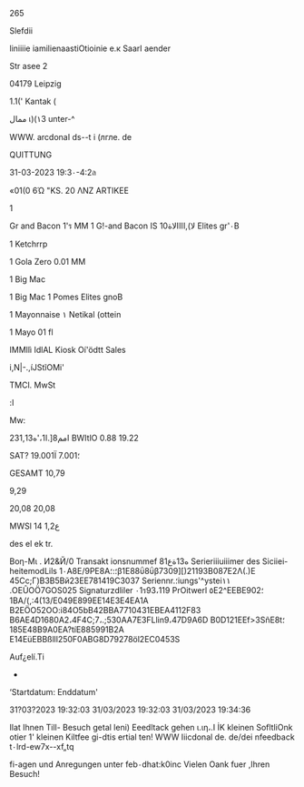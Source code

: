 265

Slefdii

liniiiie iamilienaastiOtioinie e.к
Saarا aender

Str asee 2

04179 Leipzig

1.1(' Kantak (

ممال เ)(١3 unter-^

WWW. arcdonaا ds--t i (лгле. de

QUITTUNG

31-03-2023 19:3٠-4:2ล

«01(0 6Ώ "KS. 20
ΛΝΖ ARTIKEE

1

Gr and Bacon 1'ร MM
1 G!-and Bacon IS
10لا),اااالاة Elites gr'٠B

1 Ketchrrp

1 Gola Zero 0.01
MM

1 Big Mac

1 Big Mac
1 Pomes Elites gnoB

1 Mayonnaise
١ Netikal (ottein

1 Mayo 01 fl

IMMllì IdlAL
Kiosk Oí'ödtt Sales

i,N|-.,íJStĩOMi'

TMCl. MwSt

:ا

Mw:

231,امم8[.ا1،'ه13
BWItlO
0.88
19.22

SAT?
19.001Ϊ
7.001؛

GESAMT
10,79

9,29

20,08
20,08

MWSl
14
1,2ع

des el ek tr.

Βοη-Μι .
И2&Й/0
Transakt ionsnummef
ه13ةع81
Serieriiiuiiimer des Siciiei-heitemodLils
1٠Α8Ε/9ΡΕ8Α؛:؛β1Ε88ΰ8ΰβ7309][)21193Β087Ε2Λ(.)Ε
45Сс;Г)ВЗВ5Вй23ЕЕ781419С3037
Seriennr.؛iungs'^ystei١١
.OEÛOÖ7GOS025
Signaturzdliler
٠1ร93،119
PrOitwerl
٥Ε2^ΕΕΒΕ902؛1ΒΑ/(,:4(13/Ε049Ε899ΕΕ14Ε3Ε4ΕΑ1Α
B2EÖO52OO:i84O5bB42BBA7710431EBEA4112F83
B6AE4D1680A2،4F4C;7،.;530AA7E3FLlin9،47D9A6D
B0D121EEf>3SñE8t؛185E48B9A0EA?tíE885991B2A
E14EüEBBßlll250F0ABG8D79278öl2EC0453S

Auf¿elí.Ti

-

‘Startdatum:
Enddatum'

31?03?2023 19:32:03
31/03/2023 19:32:03
31/03/2023 19:34:36

Ilat Ihnen Till- Besuch getal leni)
Eeedltack gehen ι.ιη،.Ι İK kleinen SofltliOnk
otier 1' kleinen Kiltfee gi-dtis ertial ten!
WWW Iiicdonal de. de/dei nfeedback
t٠lrd-ew7x--xf„tq

fi-agen und Anregungen unter feb٠dhat:k0inc
Vielen Oank fuer ,Ihren Besuch!

